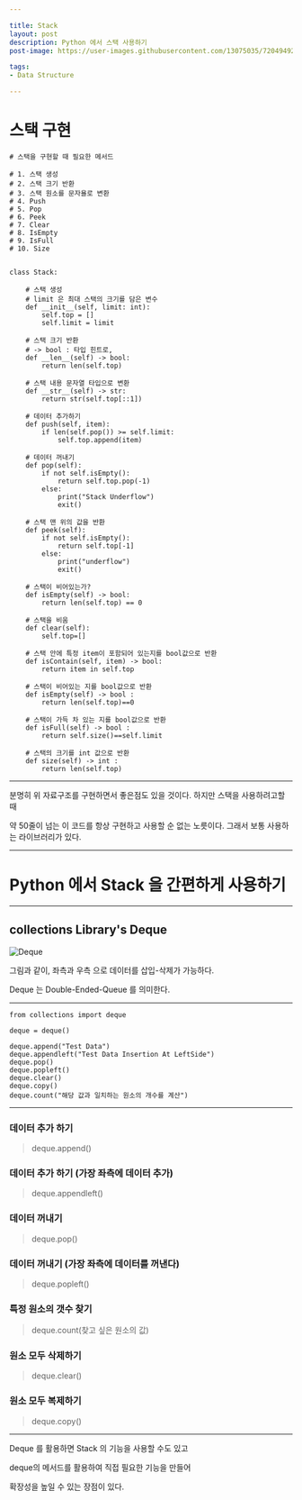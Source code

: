 ```yaml
---

title: Stack
layout: post
description: Python 에서 스택 사용하기
post-image: https://user-images.githubusercontent.com/13075035/72049492-62471c00-3302-11ea-961f-9aea3b5d98df.png

tags:
- Data Structure

---
```


# 스택 구현

    # 스택을 구현할 때 필요한 메서드
    
    # 1. 스택 생성
    # 2. 스택 크기 반환
    # 3. 스택 원소를 문자욜로 변환
    # 4. Push
    # 5. Pop
    # 6. Peek
    # 7. Clear
    # 8. IsEmpty
    # 9. IsFull
    # 10. Size
    
    
    class Stack:
    
        # 스택 생성
        # limit 은 최대 스택의 크기를 담은 변수
        def __init__(self, limit: int):
            self.top = []
            self.limit = limit
    
        # 스택 크기 반환
        # -> bool : 타입 힌트로,
        def __len__(self) -> bool:
            return len(self.top)
    
        # 스택 내용 문자열 타입으로 변환
        def __str__(self) -> str:
            return str(self.top[::1])
    
        # 데이터 추가하기
        def push(self, item):
            if len(self.pop()) >= self.limit:
                self.top.append(item)

        # 데이터 꺼내기
        def pop(self):
            if not self.isEmpty():
                return self.top.pop(-1)
            else:
                print("Stack Underflow")
                exit()
    
        # 스택 맨 위의 값을 반환
        def peek(self):
            if not self.isEmpty():
                return self.top[-1]
            else:
                print("underflow")
                exit()
    
        # 스택이 비어있는가?
        def isEmpty(self) -> bool:
            return len(self.top) == 0
    
        # 스택을 비움
        def clear(self):
            self.top=[]
    
        # 스택 안에 특정 item이 포함되어 있는지를 bool값으로 반환
        def isContain(self, item) -> bool:
            return item in self.top
    
        # 스택이 비어있는 지를 bool값으로 반환
        def isEmpty(self) -> bool :
            return len(self.top)==0
    
        # 스택이 가득 차 있는 지를 bool값으로 반환
        def isFull(self) -> bool :
            return self.size()==self.limit
    
        # 스택의 크기를 int 값으로 반환
        def size(self) -> int :
            return len(self.top)


---

분명히 위 자료구조를 구현하면서 좋은점도 있을 것이다. 하지만 스택을 사용하려고할 때

약 50줄이 넘는 이 코드를 항상 구현하고 사용할 순 없는 노릇이다. 그래서 보통 사용하는 라이브러리가 있다.

---

# Python 에서 Stack 을 간편하게 사용하기

---

## collections Library's Deque

![Deque](https://mblogthumb-phinf.pstatic.net/MjAxOTA0MThfMjcx/MDAxNTU1NTMxOTk3NjM1.5AEXPRQeNYX8dxSzgTCiATI-xprr8WIQY52DVXk91_gg.lgVBOfBws5gg9nYlLEuotRHLLQv-exifkTNPxdb06YUg.PNG.sooftware/anod.png?type=w800)

그림과 같이, 좌측과 우측 으로 데이터를 삽입-삭제가 가능하다.

Deque 는 Double-Ended-Queue 를 의미한다.

---

    from collections import deque
    
    deque = deque()
    
    deque.append("Test Data")
    deque.appendleft("Test Data Insertion At LeftSide")
    deque.pop()
    deque.popleft()
    deque.clear()
    deque.copy()
    deque.count("해당 값과 일치하는 원소의 개수를 계산")

---

### 데이터 추가 하기
> deque.append()

### 데이터 추가 하기 (가장 좌측에 데이터 추가)
> deque.appendleft()

### 데이터 꺼내기
> deque.pop()

### 데이터 꺼내기 (가장 좌측에 데이터를 꺼낸다)
> deque.popleft()

### 특정 원소의 갯수 찾기
> deque.count(찾고 싶은 원소의 값)

### 원소 모두 삭제하기
> deque.clear()

### 원소 모두 복제하기
> deque.copy()

---

Deque 를 활용하면 Stack 의 기능을 사용할 수도 있고

deque의 메서드를 활용하여 직접 필요한 기능을 만들어

확장성을 높일 수 있는 장점이 있다.